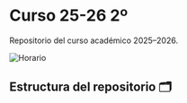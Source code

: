 # Curso 25-26 2º

Repositorio del curso académico 2025–2026.  

![Horario](https://drive.google.com/file/d/17w_n49CIfTzf7L-FAqs2tlIY1zk3LxMw/view)

## Estructura del repositorio 🗂️

